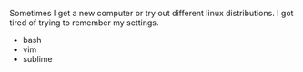 Sometimes I get a new computer or try out different linux distributions. I got tired of trying to remember my settings.

* bash
* vim 
* sublime

